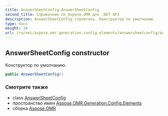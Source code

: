 ```yaml
---
title: AnswerSheetConfig.AnswerSheetConfig
second_title: Справочник по Aspose.OMR для .NET API
description: AnswerSheetConfig строитель. Конструктор по умолчанию.
type: docs
weight: 10
url: /ru/net/aspose.omr.generation.config.elements/answersheetconfig/answersheetconfig/
---
```

## AnswerSheetConfig constructor

Конструктор по умолчанию.

```csharp
public AnswerSheetConfig()
```

### Смотрите также

* class [AnswerSheetConfig](../)
* пространство имен [Aspose.OMR.Generation.Config.Elements](../../answersheetconfig/)
* сборка [Aspose.OMR](../../../)


